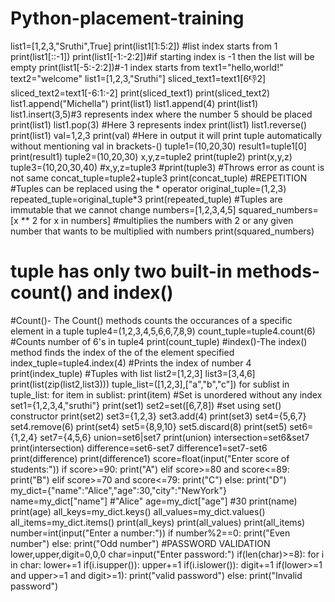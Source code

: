 # Python-placement-training
list1=[1,2,3,"Sruthi",True]
print(list1[1:5:2])
#list index starts from 1
print(list1[::-1])
print(list1[-1:-2:2])#if starting index is -1 then the list will be empty
print(list1[-5:-2:2])#-1 index starts from 
text1="hello,world!"
text2="welcome"
list1=[1,2,3,"Sruthi"]
sliced_text1=text1[6:-1:2]
sliced_text2=text1[-6:1:-2]
print(sliced_text1)
print(sliced_text2)
list1.append("Michella")
print(list1)
list1.append(4)
print(list1)
list1.insert(3,5)#3 represents index where the number 5 should be placed
print(list1)
list1.pop(3) #Here 3 represents index
print(list1)
list1.reverse()
print(list1)
val=1,2,3
print(val) #Here in output it will print tuple automatically without mentioning val in brackets-()
tuple1=(10,20,30)
result1=tuple1[0]
print(result1)
tuple2=(10,20,30)
x,y,z=tuple2
print(tuple2)
print(x,y,z)
tuple3=(10,20,30,40)
#x,y,z=tuple3
#print(tuple3) #Throws error as count is not same
concat_tuple=tuple2+tuple3
print(concat_tuple)
#REPETITION
#Tuples can be replaced using the * operator
original_tuple=(1,2,3)
repeated_tuple=original_tuple*3
print(repeated_tuple)
#Tuples are immutable that we cannot change
numbers=[1,2,3,4,5]
squared_numbers=[x ** 2 for x in numbers] #multiplies the numbers with 2 or any given  number that wants to be multiplied with numbers
print(squared_numbers)
# tuple has only two built-in methods- count() and index()
#Count()- The Count() methods counts the occurances of a specific element in a tuple
tuple4=(1,2,3,4,5,6,6,7,8,9)
count_tuple=tuple4.count(6) #Counts number of 6's in tuple4
print(count_tuple)
#index()-The index() method finds the index of the of the element specified
index_tuple=tuple4.index(4) #Prints the index of number 4
print(index_tuple)
#Tuples with list
list2=[1,2,3]
list3=[3,4,6]
print(list(zip(list2,list3)))
tuple_list=([1,2,3],["a","b","c"])
for sublist in tuple_list:
    for item in sublist:
      print(item)
#Set is unordered without any index
set1={1,2,3,4,"sruthi"}
print(set1)
set2=set([6,7,8])   #set using set() constructor
print(set2)
set3={1,2,3}
set3.add(4)
print(set3)
set4={5,6,7}
set4.remove(6)
print(set4)
set5={8,9,10}
set5.discard(8)
print(set5)
set6={1,2,4}
set7={4,5,6}
union=set6|set7
print(union)
intersection=set6&set7
print(intersection)
difference=set6-set7
difference1=set7-set6
print(difference)
print(difference1)
score=float(input("Enter score of students:"))
if score>=90:
  print("A")
elif score>=80 and score<=89:
  print("B")
elif score>=70 and score<=79:
  print("C")
else:
  print("D")
my_dict={"name":"Alice","age":30,"city":"NewYork"}
name=my_dict["name"]  #"Alice"
age=my_dict["age"]  #30
print(name)
print(age)
all_keys=my_dict.keys()
all_values=my_dict.values()
all_items=my_dict.items()
print(all_keys)
print(all_values)
print(all_items)
number=int(input("Enter a number:"))
if number%2==0:
  print("Even number")
else:
  print("Odd number")
#PASSWORD VALIDATION
lower,upper,digit=0,0,0
char=input("Enter password:")
if(len(char)>=8):
  for i in char:
    lower+=1
    if(i.isupper()):
      upper+=1
    if(i.islower()):
      digit+=1
if(lower>=1 and upper>=1 and digit>=1):
  print("valid password")
else:
  print("Invalid password")
